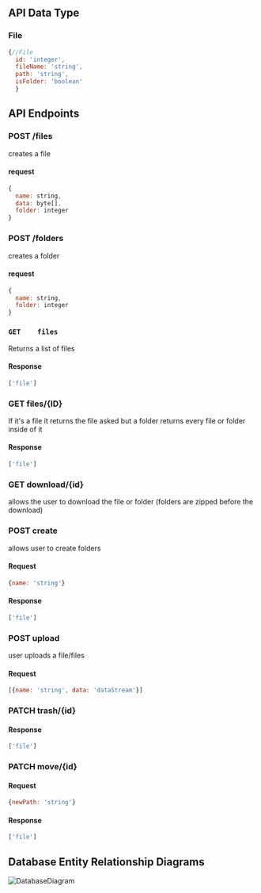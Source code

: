 ## API Data Type
### File
```javascript
{//File
  id: 'integer',
  fileName: 'string',
  path: 'string',
  isFolder: 'boolean'
  }
```


## API Endpoints

### POST /files
creates a file

#### request
```javascript
{
  name: string,
  data: byte[],
  folder: integer
}
```

### POST /folders
creates a folder

#### request
```javascript
{
  name: string,
  folder: integer
}
```

### `GET    files` 
Returns a list of files

#### Response
```javascript
['file']
```

### GET   files/{ID} 
If it's a file it returns the file asked but a folder returns every file or folder inside of it

#### Response
```javascript
['file']
```

### GET   download/{id}
allows the user to download the file or folder (folders are zipped before the download)

### POST    create
allows user to create folders

#### Request
```javascript
{name: 'string'}
```
#### Response
```javascript
['file']
```

### POST    upload
user uploads a file/files

#### Request
```javascript
[{name: 'string', data: 'dataStream'}]
```

### PATCH   trash/{id}

#### Response
```javascript
['file']
```

### PATCH   move/{id}

#### Request
```javascript
{newPath: 'string'}
```

#### Response
```javascript
['file']
```


 ## Database Entity Relationship Diagrams
![DatabaseDiagram](https://user-images.githubusercontent.com/10840988/61665895-d1b94880-ac9b-11e9-8e8e-7792f07196a8.png)
